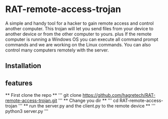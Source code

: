 # RAT-remote-access-trojan
A simple and handy tool for a hacker to gain remote access and control another computer. This trojan will let you send files from your device to another device or from the other computer to yours. plus If the remote computer is running a Windows OS you can execute all command prompt commands and we are working on the Linux commands. You can also control many computers remotely with the server.

## Installation


## features
** First clone the repo **
'''
git clone https://github.com/hagretech/RAT-remote-access-trojan.git
'''
** Change you dir **
'''
cd RAT-remote-access-trojan
'''
** run the server.py and the client.py to the remote device  **
'''
python3 server.py
'''
